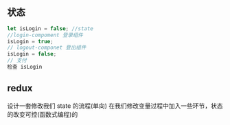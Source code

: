 ## 状态

```js
let isLogin = false; //state
//login-compoment 登录组件
isLogin = true;
// logout-componet 登出组件
isLogin = false;
// 支付
检查 isLogin
```
## redux
设计一套修改我们 state 的流程(单向)
在我们修改变量过程中加入一些环节，状态的改变可控(函数式编程)的


## 